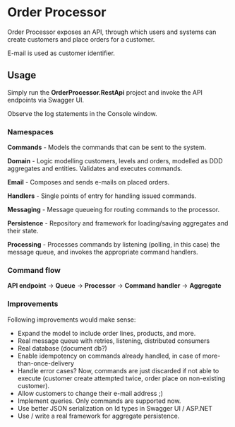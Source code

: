 # Order Processor

Order Processor exposes an API, through which users and systems can create customers and place orders for a customer. 

E-mail is used as customer identifier.

## Usage

Simply run the **OrderProcessor.RestApi** project and invoke the API endpoints via Swagger UI.

Observe the log statements in the Console window.

### Namespaces

**Commands** - Models the commands that can be sent to the system.

**Domain** - Logic modelling customers, levels and orders, modelled as DDD aggregates and entities. Validates and executes commands.

**Email** - Composes and sends e-mails on placed orders.

**Handlers** - Single points of entry for handling issued commands.

**Messaging** - Message queueing for routing commands to the processor.

**Persistence** - Repository and framework for loading/saving aggregates and their state.

**Processing** - Processes commands by listening (polling, in this case) the message queue, and invokes the appropriate command handlers.

### Command flow

**API endpoint** -> **Queue** -> **Processor** -> **Command handler** -> **Aggregate**

### Improvements

Following improvements would make sense:
- Expand the model to include order lines, products, and more.
- Real message queue with retries, listening, distributed consumers
- Real database (document db?)
- Enable idempotency on commands already handled, in case of more-than-once-delivery
- Handle error cases? Now, commands are just discarded if not able to execute (customer create attempted twice, order place on non-existing customer).
- Allow customers to change their e-mail address ;)
- Implement queries. Only commands are supported now.
- Use better JSON serialization on Id types in Swagger UI / ASP.NET
- Use / write a real framework for aggregate persistence.




